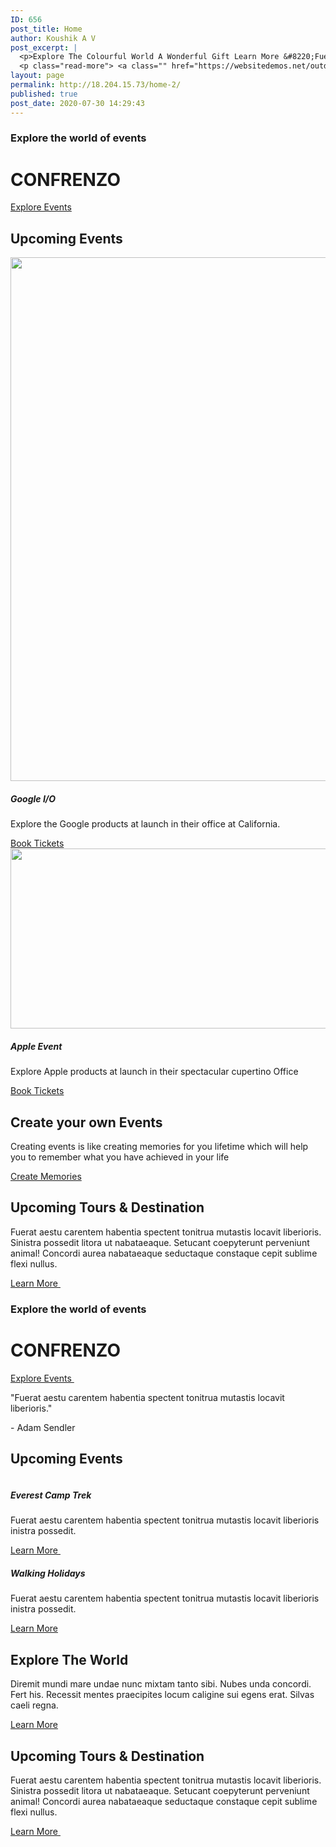 ```yaml
---
ID: 656
post_title: Home
author: Koushik A V
post_excerpt: |
  <p>Explore The Colourful World A Wonderful Gift Learn More &#8220;Fuerat aestu carentem habentia spectent tonitrua mutastis locavit liberioris.&#8221; &#8211; Adam Sendler Upcoming Events Everest Camp Trek Fuerat aestu carentem habentia spectent tonitrua mutastis locavit liberioris inistra possedit. Learn More Walking Holidays Fuerat aestu carentem habentia spectent tonitrua mutastis locavit liberioris inistra possedit. Learn More Explore &hellip;</p>
  <p class="read-more"> <a class="" href="https://websitedemos.net/outdoor-adventure-02/"> <span class="screen-reader-text">Home</span> Read More &raquo;</a></p>
layout: page
permalink: http://18.204.15.73/home-2/
published: true
post_date: 2020-07-30 14:29:43
---
```

<h3>Explore the world of events</h3>		
			<h1>CONFRENZO</h1>		
			<a href="http://18.204.15.73/performers/" role="button">
						Explore Events
					</a>
			<h2>Upcoming Events</h2>		
										<img width="1600" height="838" src="http://18.204.15.73/wp-content/uploads/2020/07/google-launch.jpeg" alt="" srcset="http://18.204.15.73/wp-content/uploads/2020/07/google-launch.jpeg 1600w, http://18.204.15.73/wp-content/uploads/2020/07/google-launch-300x157.jpeg 300w, http://18.204.15.73/wp-content/uploads/2020/07/google-launch-1024x536.jpeg 1024w, http://18.204.15.73/wp-content/uploads/2020/07/google-launch-768x402.jpeg 768w, http://18.204.15.73/wp-content/uploads/2020/07/google-launch-1536x804.jpeg 1536w" sizes="(max-width: 1600px) 100vw, 1600px" />											
			<h5>Google I/O </h5><p>Explore the Google products at launch in their office at California. </p>		
			<a href="#" role="button">
						Book Tickets
					</a>
										<img width="512" height="288" src="http://18.204.15.73/wp-content/uploads/2020/07/apple-launch.jpg" alt="" srcset="http://18.204.15.73/wp-content/uploads/2020/07/apple-launch.jpg 512w, http://18.204.15.73/wp-content/uploads/2020/07/apple-launch-300x169.jpg 300w" sizes="(max-width: 512px) 100vw, 512px" />											
			<h5>Apple Event</h5><p>Explore Apple products at launch in their spectacular cupertino Office</p>		
			<a href="#" role="button">
						Book Tickets
					</a>
			<h2>Create your own Events</h2>		
		<p>Creating events is like creating memories for you lifetime which will help you to remember what you have achieved in your life</p>		
			<a href="#" role="button">
						Create Memories
					</a>
			<h2>Upcoming Tours & Destination</h2>		
		<p>Fuerat aestu carentem habentia spectent tonitrua mutastis locavit liberioris. Sinistra possedit litora ut nabataeaque. Setucant coepyterunt perveniunt animal! Concordi aurea nabataeaque seductaque constaque cepit sublime flexi nullus.</p>		
			<a href="#" role="button">
						Learn More
					</a>
										<img src="https://websitedemos.net/outdoor-adventure-02/wp-content/uploads/sites/351/2018/11/snow.jpg" title="" alt="" />											
										<img src="https://websitedemos.net/outdoor-adventure-02/wp-content/uploads/sites/351/2018/11/image-1.jpg" title="" alt="" />											
										<img src="https://websitedemos.net/outdoor-adventure-02/wp-content/uploads/sites/351/2018/11/snow-1.jpg" title="" alt="" />											
										<img src="https://websitedemos.net/outdoor-adventure-02/wp-content/uploads/sites/351/2018/11/mountain-3.jpg" title="" alt="" />											
			<h3>Explore the world of events</h3>		
			<h1>CONFRENZO</h1>		
			<a href="http://18.204.15.73/performers/" role="button">
						Explore Events
					</a>
										<img src="https://websitedemos.net/outdoor-adventure-02/wp-content/uploads/sites/351/2018/11/quote-1.png" title="" alt="" />											
		<p>"Fuerat aestu carentem habentia spectent tonitrua mutastis locavit liberioris."</p><p>- Adam Sendler</p>		
			<h2>Upcoming Events</h2>		
										<img src="https://websitedemos.net/outdoor-adventure-02/wp-content/uploads/sites/351/2020/01/hiking-v1.jpg" title="" alt="" />											
			<h5>Everest Camp Trek</h5><p>Fuerat aestu carentem habentia spectent tonitrua mutastis locavit liberioris inistra possedit.</p>		
			<a href="#" role="button">
						Learn More
					</a>
										<img src="https://websitedemos.net/outdoor-adventure-02/wp-content/uploads/sites/351/2020/01/walking-v1.jpg" title="" alt="" />											
			<h5>Walking Holidays</h5><p>Fuerat aestu carentem habentia spectent tonitrua mutastis locavit liberioris inistra possedit.</p>		
			<a href="#" role="button">
						Learn More
					</a>
			<h2>Explore The World</h2>		
		<p>Diremit mundi mare undae nunc mixtam tanto sibi. Nubes unda concordi. Fert his. Recessit mentes praecipites locum caligine sui egens erat. Silvas caeli regna.</p>		
			<a href="#" role="button">
						Learn More
					</a>
			<h2>Upcoming Tours & Destination</h2>		
		<p>Fuerat aestu carentem habentia spectent tonitrua mutastis locavit liberioris. Sinistra possedit litora ut nabataeaque. Setucant coepyterunt perveniunt animal! Concordi aurea nabataeaque seductaque constaque cepit sublime flexi nullus.</p>		
			<a href="#" role="button">
						Learn More
					</a>
										<img src="https://websitedemos.net/outdoor-adventure-02/wp-content/uploads/sites/351/2018/11/snow.jpg" title="" alt="" />											
										<img src="https://websitedemos.net/outdoor-adventure-02/wp-content/uploads/sites/351/2018/11/image-1.jpg" title="" alt="" />											
										<img src="https://websitedemos.net/outdoor-adventure-02/wp-content/uploads/sites/351/2018/11/snow-1.jpg" title="" alt="" />											
										<img src="https://websitedemos.net/outdoor-adventure-02/wp-content/uploads/sites/351/2018/11/mountain-3.jpg" title="" alt="" />